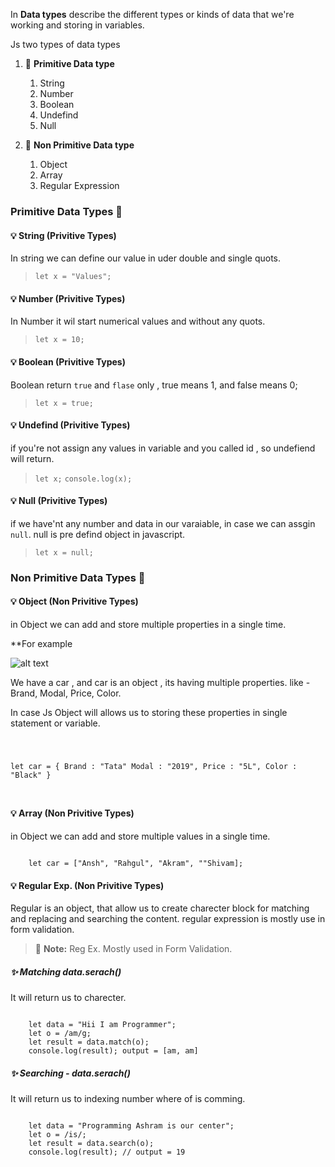 In **Data types** describe the different types or kinds of data that we're working and storing in variables.

Js two types of data types

1. 🚥 **Primitive Data type**
    1. String
    2. Number
    3. Boolean
    4. Undefind
    5. Null  

2. 🚥 **Non Primitive Data type**
    1. Object
    2. Array
    3. Regular Expression
  

### Primitive Data Types 🎯

#### 💡 String (Privitive Types)
 
In string we can define our value in uder double and single quots.

> <code>let x = "Values";</code>

#### 💡 Number (Privitive Types)
 
In Number it wil start numerical values and without any quots.

> <code>let x = 10;</code>

#### 💡 Boolean (Privitive Types)
 
Boolean return <code>true</code> and <code>flase</code> only , true means 1, and false means 0;

> <code>let x = true;</code>

#### 💡 Undefind (Privitive Types)
 
if you're not assign any values in variable and you called id , so undefiend will return.

> <code>let x;</code>
> <code>console.log(x);</code>

#### 💡 Null (Privitive Types)
 
if we have'nt any number and data in our varaiable, in case we can assgin <code>null</code>. null is pre defind object in javascript.

> <code>let x = null;</code>


### Non Primitive Data Types 🎯


#### 💡 Object (Non Privitive Types)
 
in Object we can add and store multiple properties in a single time.

**For example

![alt text](https://img.icons8.com/emoji/2x/oncoming-automobile.png)

We have a car , and car is an object , its having multiple properties. like - 
Brand, Modal, Price, Color.

In case Js Object will allows us to storing these properties in single statement or variable.

<code>

let car = {
    Brand : "Tata"
    Modal : "2019",
    Price : "5L",
    Color : "Black"
}

</code>


#### 💡 Array (Non Privitive Types)
 
in Object we can add and store multiple values in a single time.

<code>
    let car = ["Ansh", "Rahgul", "Akram", ""Shivam];
</code>


#### 💡 Regular Exp. (Non Privitive Types)
 
Regular is an object, that allow us to create charecter block for matching and replacing and searching the content.
regular expression is mostly use in form validation.

> :memo: **Note:** Reg Ex. Mostly used in Form Validation.



##### ✨ Matching data.serach()
It will return us to charecter.

<code>
    let data = "Hii I am Programmer";
    let o = /am/g; 
    let result = data.match(o);
    console.log(result); output = [am, am]
</code>

##### ✨ Searching -  data.serach()
It will return us to indexing number where of is comming.

<code>
    let data = "Programming Ashram is our center";
    let o = /is/; 
    let result = data.search(o);
    console.log(result); // output = 19
</code>



